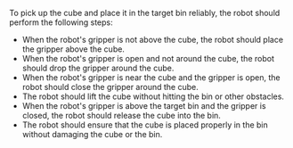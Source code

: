 To pick up the cube and place it in the target bin reliably, the robot should perform the following steps:
- When the robot's gripper is not above the cube, the robot should place the gripper above the cube.
- When the robot's gripper is open and not around the cube, the robot should drop the gripper around the cube.
- When the robot's gripper is near the cube and the gripper is open, the robot should close the gripper around the cube.
- The robot should lift the cube without hitting the bin or other obstacles.
- When the robot's gripper is above the target bin and the gripper is closed, the robot should release the cube into the bin.
- The robot should ensure that the cube is placed properly in the bin without damaging the cube or the bin.